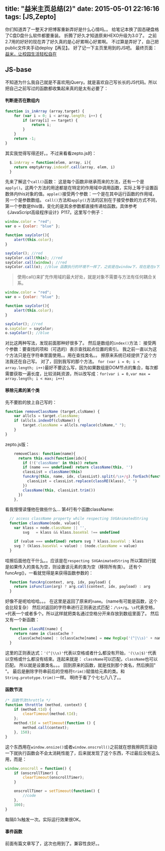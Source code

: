 title: "益米主页总结(2)"
date: 2015-05-01 22:16:16
tags: [JS,Zepto]
---
你们知道弄了一整天才把博客重新弄好是什么心情吗。。
给笔记本换了固态硬盘格了C盘D盘什么软件都要重装。
折腾了好久才知道原来HEXO升级为3.0了。
之前2.7用的好好的现在弄了好久真的是心好累啊心好累啊。
不过算是弄好了，自己把public文件夹手动deploy【再见】。
好了记一下主页里用到的JS吧。
最终页面：[益米，让校园生活轻松自在][1]


## JS-base
不知道为什么我自己就是不喜欢用jQuery。就是喜欢自己写长长的JS代码。所以把自己之前写过的函数都收集起来真的是太有必要了：
#### 判断是否在数组内
```javascript
function is_inArray (array,target) {
	for (var i = 0; i < array.length; i++) {
		if (array[i] == target) {
			return i;
		}
	}
	return -1;
}
```
其实我觉得写得还好。。不过来看看zepto.js的：
```javascript
  $.inArray = function(elem, array, i){
    return emptyArray.indexOf.call(array, elem, i)
  }
```
<!-- more -->
先来了解这个`call()`函数：
这是每个函数非继承而来的方法，还有一个是`apply()`。这两个方法的用途都是在特定的作用域中调用函数，实际上等于设置函数体内this对象的值。`apple()`接受两个参数：一个是在其中运行函数的作用域，另一个是参数数组。
`call()`方法和`apply()`方法的区别在于接受参数的方式不同，第一个参数是this值，变化的是其余参数都直接传递给函数。具体参考《JavaScript高级程序设计》P117。这里写个例子：
```javascript
window.color = "red";
var o = {color: "blue" };

function sayColor(){
    alert(this.color);
}

sayColor(); //red
sayColor.call(this); //red
sayColor.call(window); //red
sayColor.call(o); //blue 函数执行的环境不一样了，之前是在window下，现在是在o下。
```

> 使用call()来扩充作用域的最大好处，就是对象不需要与方法有任何耦合关系。

```javascript
window.color = "red";
var o = {color: "blue" };

function sayColor(){
    alert(this.color);
}

sayColor(); //red
o.sayColor = sayColor;
o.sayColor(); //blue
```
对比这两种写法，发现前面那种好很多了。
然后是数组的`index()`方法：
接受两个参数：要查找的项和（可选的）表示查找起点位置的索引。
我之前一直以为这个方法只是在字符串里面使用。。用在查找类名。。
擦原来系统已经提供了这个方法我还在自己写。
对了，回到我写的那个方法。
`for (var i = 0; i < array.length; i++)`最好不要这么写，因为如果数组是DOM节点的集合，每次都需要获取一遍长度，比较消耗资源，所以改写成：`for(var i = 0,var max = array.length; i < max; i++)`

#### 移除元素的某个类
先不要脸的放上自己写的：
```javascript
function removeClassName (target,clsName) {
	var allcls = target.className;
	if (allcls.indexOf(clsName)) {
		target.className = allcls.replace(clsName," ");
	}
}
```
zepto.js版：
```javascript
    removeClass: function(name){
      return this.each(function(idx){
        if (!('className' in this)) return
        if (name === undefined) return className(this, '')
        classList = className(this)
        funcArg(this, name, idx, classList).split(/\s+/g).forEach(function(klass){
          classList = classList.replace(classRE(klass), " ")
        })
        className(this, classList.trim())
      })
    },
```
看我慢慢读懂他在做些什么...
第4行有个函数className:
```javascript
  // access className property while respecting SVGAnimatedString
  function className(node, value){
    var klass = node.className || '',
        svg   = klass && klass.baseVal !== undefined

    if (value === undefined) return svg ? klass.baseVal : klass
    svg ? (klass.baseVal = value) : (node.className = value)
  }
```
哇擦后面他在干什么。。应该是在`respecting SVGAnimatedString`
所以第四行就是如果传入的类名为空，则设置该元素的类为空（移除所有类）。
还有个funcArg()，一看就觉得是来获得函数参数的：
```javascript
  function funcArg(context, arg, idx, payload) {
    return isFunction(arg) ? arg.call(context, idx, payload) : arg
  }
```
好像不是呢哈哈哈。。。
在这里是返回了原来的`name`。（name有可能是函数，这个会比较复杂）
然后对返回的字符串进行正则表达式匹配：`/\s+/g`。`\s`代表空格，`+`代表一个或者多个。所以这样就把类名通过空格分开来存放到数组里面了。
然后又有一个新函数：
```javascript
  function classRE(name) {
    return name in classCache ?
      classCache[name] : (classCache[name] = new RegExp('(^|\\s)' + name + '(\\s|$)'))
  }
```
这里的正则表达式：`'(^|\\s)'`代表以空格或者什么都没有开始，`'(\\s|$)'`代表以空格或什么都没有结束。连起来就是：
` className `可以匹配，`className`也可以匹配。
所以就是设置类名。。。
回到原来的函数，就是找到那个类名，然后换回" "。
最后是删除字符串前后的空格符`trim()`赋值给元素的类。和`String.prototype.trim()`一样。
啊终于看了个七七八八了。。
#### 函数节流
```javascript
/* 函数节流throttle */
function throttle (method, context) {
	if (method.tId) {
		clearTimeout(method.tId);
	};
	method.tId = setTimeout(function () {
		method.call(context);
	}, 150);
}
```
这个东西用在`window.onsize()`或者`window.onscroll()`之前就在想我擦网页滚动一下就执行函数会不会太消耗性能了，后来就发现了这个东西，不过最后没有这么用，而是：
```javascript
window.onscroll = function() {
	if (onscrollTimer) {
		clearTimeout(onscrollTimer);
	}

	onscrollTimer = setTimeout(function() {
		//code
	},
	100);
}
```
每隔0.1s触发一次。实际运行效果很OK。
#### 事件函数
前面有篇文章写了，这次也用到了。兼容性良好。。

  [1]: http://biouscowork.sinaapp.com/yimihome/index.html